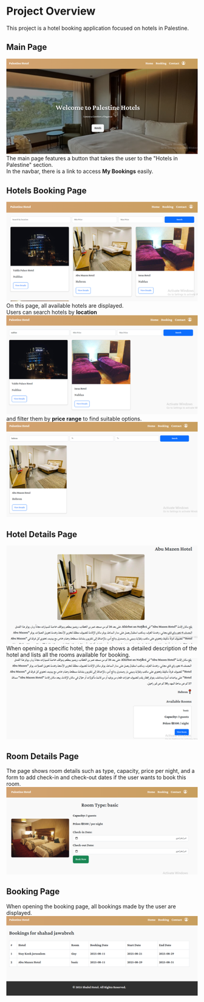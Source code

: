 # Project Overview

This project is a hotel booking application focused on hotels in Palestine.

## Main Page
![1](screenshot/Capture.PNG)  
The main page features a button that takes the user to the "Hotels in Palestine" section.  
In the navbar, there is a link to access **My Bookings** easily.

## Hotels Booking Page
![2](screenshot/Capture2.PNG)  
On this page, all available hotels are displayed.  
Users can search hotels by **location**  
![3](screenshot/Capture3.PNG)  
and filter them by **price range** to find suitable options.  
![4](screenshot/Capture4.PNG) 

## Hotel Details Page
![5](screenshot/5Capture.PNG)  
When opening a specific hotel, the page shows a detailed description of the hotel and lists all the rooms available for booking.  
![6](screenshot/6Capture.PNG) 

## Room Details Page
The page shows room details such as type, capacity, price per night, and a form to add check-in and check-out dates if the user wants to book this room.  
![7](screenshot/7Capture.PNG) 

## Booking Page
When opening the booking page, all bookings made by the user are displayed.  
![8](screenshot/8Capture.PNG)  

